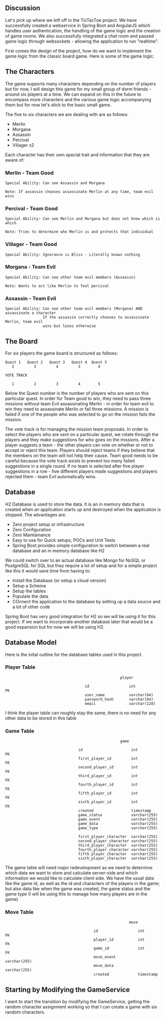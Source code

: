 ## Discussion 

Let's pick up where we left off in the TicTacToe project. We have successfully created a webservice
in Spring Boot and AngularJS which handles user authentication, the handling of the game logic and 
the creation of game rooms. We also successfully integrated a chat room and passed game logic through websockets - allowing the application to run "realtime". 

First comes the design of the project, how do we want to implement the game logic from the classic board game. Here is some of the game logic: 

## The Characters 

The game supports many characters depending on the number of players but for now, I will design this game for my small group of dorm friends - around six players at a time. We can expand on this in the future to encompass more characters and the various game logic accompanying them but for now let's stick to the basic small game. 


The five to six characters we are dealing with are as follows: 

* Merlin 
* Morgana
* Assassin 
* Percival 
* Villager x2

Each character has their own special trait and information that they are aware of: 

### Merlin - Team Good 
```
Special Ability: Can see Assassin and Morgana

Note: If assassin chooses assassinate Merlin at any time, team evil wins 
```

### Percival - Team Good 
```
Special Ability: Can see Merlin and Morgana but does not know which is which 

Note: Tries to determine who Merlin is and protects that individual 
```

### Villager - Team Good
```
Special Ability: Ignorance is Bliss - Literally knows nothing 
```

### Morgana - Team Evil 
```
Special Ability: Can see other team evil members (Assassin)

Note: Wants to act like Merlin to fool percival 
```

### Assassin - Team Evil 
```
Special Ability: Can see other team evil members (Morgana) AND assassinate a character 
                 If the assassin correctly chooses to assassinate Merlin, team evil 
                 wins but loses otherwise 
```


## The Board 

For six players the game board is structured as follows: 


```
Quest 1   Quest 2   Quest 3   Quest 4  Quest 5 
   2         3         4         3        4

VOTE TRACK 

   1         2         3         4        5 
```

Below the Quest number is the number of players who are sent on this particular quest. In order for Team good to win, they need to pass three missions without team Evil assassinating Merlin - in order for team evil to win they need to assassinate Merlin or fail three missions. A mission is failed if one of the people who was selected to go on the mission fails the mission.

The vote track is for managing the mission team proposals. In order to select the players who are sent on a particular quest, we rotate through the players and they make suggestions for who goes on the missions. After a player suggests a team - the other players can vote on whether or not to accept or reject this team. Players should reject teams if they believe that the members on the team will not help their cause. Team good needs to be careful because the vote track exists to prevent too many failed suggestions in a single round. If no team is selected after five player suggestions in a row - five different players made suggestions and players rejected them - team Evil automatically wins. 




## Database 

H2 Database is used to store the data. It is an in memory data that is created when an application starts up and destroyed when the application is stopped. The advantages are: 

* Zero project setup or infrastructure 
* Zero Configuration 
* Zero Maintainance 
* Easy to use for Quick setups, POCs and Unit Tests
* Spring Boot provides simple configuration to switch between a real database and an in memory database like H2
   

We could switch over to an actual database like Mongo for NoSQL or PostgreSQL for SQL but they require a lot of setup and for a simple project like this it would save time from having to: 

* Install the Database (or setup a cloud version)
* Setup a Schema
* Setup the tables 
* Populate the data
* COnnect the application to the database by setting up a data source and a lot of other code 

Spring Boot has very good integration for H2 so we will be using it for this project. If we want to incorporate another database later that would be a good expansion but for now we will be using H2. 



## Database Model 

Here is the inital outline for the database tables used in this project. 


### Player Table

```
                                                    player							    

                                    id		            int		         PK		    
                                    user_name	        varchar(64)			     
                                    password_hash       varchar(64)			    
                                    email	            varchar(128)
```

I think the player table can roughly stay the same, there is no need for any other data to be stored in this table 


### Game Table 

```
                                                    game 

                    		     id			             int               PK
                			     first_player_id	     int		       FK
                			     second_player_id	     int               FK
                                 third_player_id         int               FK
                                 fourth_player_id        int               FK
                                 fifth_player_id         int               FK
                                 sixth_player_id         int               FK
                			     created                 timestamp
							     game_status             varchar(255)
							     game_event		         varchar(255)
							     game_data               varchar(255)
                                 game_type               varchar(255)

							     first_player_character  varchar(255)
                                 second_player_character varchar(255)
                                 third_player_character  varchar(255)
                                 fourth_player_character varchar(255)
                                 fifth_player_character  varchar(255)
                                 sixth_player_character  varchar(255)
```

The game table will need major redevelopment as we need to determine which data we want to store and calculate server-side and which information we would like to calculate client side. We have the usual data like the game id, as well as the id and characters of the players in the game; but also data like when the game was created, the game status and the game type (I will be using this to manage how many players are in the game)

### Move Table 

```
                                                        move 

                                        id		            int	  	        PK
                                        player_id	        int		        FK
                                        game_id	            int		        FK
                                        move_event	        varchar(255)	
                                        move_data           varchar(255)
                                        created	            timestamp
```

## Starting by Modifying the GameService 

I want to start the transition by modifying the GameService, getting the random character assignment working so that I can create a game with six random characters. 
